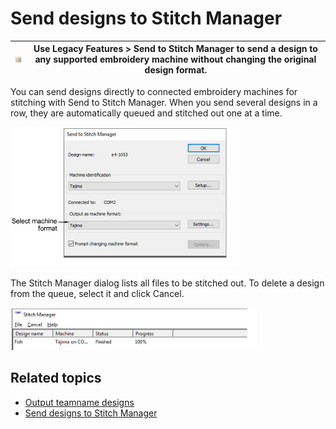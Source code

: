 # Send designs to Stitch Manager

| ![SendToStitchManager.png](assets/SendToStitchManager.png) | Use Legacy Features > Send to Stitch Manager to send a design to any supported embroidery machine without changing the original design format. |
| ---------------------------------------------------------- | ---------------------------------------------------------------------------------------------------------------------------------------------- |

You can send designs directly to connected embroidery machines for stitching with Send to Stitch Manager. When you send several designs in a row, they are automatically queued and stitched out one at a time.

![SendToStitchManager00134.png](assets/SendToStitchManager00134.png)

The Stitch Manager dialog lists all files to be stitched out. To delete a design from the queue, select it and click Cancel.

![summary_-_designs00137.png](assets/summary_-_designs00137.png)

## Related topics

- [Output teamname designs](../../Lettering/lettering_names/Output_teamname_designs)
- [Send designs to Stitch Manager](../../Production/output/Send_designs_to_Stitch_Manager)
